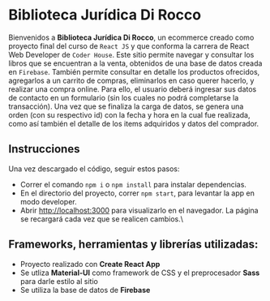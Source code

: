 # Biblioteca Jurídica Di Rocco

Bienvenidos a **Biblioteca Jurídica Di Rocco**, un ecommerce creado como proyecto final del curso de `React JS` y que conforma la carrera de React Web Developer de `Coder House`. Este sitio permite navegar y consultar los libros que se encuentran a la venta, obtenidos de una base de datos creada en `Firebase`. También permite consultar en detalle los productos ofrecidos, agregarlos a un carrito de compras, eliminarlos en caso querer hacerlo, y realizar una compra online. Para ello, el usuario deberá ingresar sus datos de contacto en un formulario (sin los cuales no podrá completarse la transacción). Una vez que se finaliza la carga de datos, se genera una orden (con su respectivo id) con la fecha y hora en la cual fue realizada, como así también el detalle de los items adquiridos y datos del comprador.

## 

## Instrucciones

Una vez descargado el código, seguir estos pasos:

 - Correr el comando `npm i` o `npm install` para instalar dependencias.
 - En el directorio del proyecto, correr `npm start`, para levantar la app en modo developer.
 - Abrir [http://localhost:3000](http://localhost:3000) para visualizarlo en el navegador. La página se recargará cada vez que se realicen cambios.\

##

## Frameworks, herramientas y librerías utilizadas:

- Proyecto realizado con **Create React App**
- Se utliza **Material-UI** como framework de CSS y el preprocesador **Sass** para darle estilo al sitio
- Se utiliza la base de datos de **Firebase**